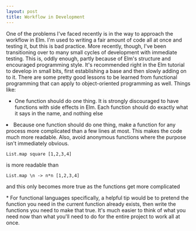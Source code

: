 ```yaml
---
layout: post
title: Workflow in Development
---
```


One of the problems I've faced recently is in the way to approach the workflow in Elm. I'm used to writing a fair amount of code all at once and testing it, but this is bad practice. More recently, though, I've been transitioning over to many small cycles of development with immediate testing. This is, oddly enough, partly because of Elm's structure and encouraged programming style. It's recommended right in the Elm tutorial to develop in small bits, first establishing a base and then slowly adding on to it. There are some pretty good lessons to be learned from functional programming that can apply to object-oriented programming as well. Things like:

* One function should do one thing. It is strongly discouraged to have functions with side effects in Elm. Each function should do exactly what it says in the name, and nothing else
<li> Because one function should do one thing, make a function for any process more complicated than a few lines at most. This makes the code much more readable. Also, avoid anonymous functions where the purpose isn't immediately obvious. 

```
List.map square [1,2,3,4] 
```

is more readable than 

```
List.map \n -> n*n [1,2,3,4]
```

and this only becomes more true as the functions get more complicated
</li>
* For functional languages specifically, a helpful tip would be to pretend the function you need in the current function already exists, then write the functions you need to make that true. It's much easier to think of what you need now than what you'll need to do for the entire project to work all at once.
